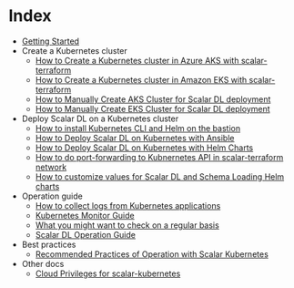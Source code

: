 # Index

* [Getting Started](./GettingStarted.md)
* Create a Kubernetes cluster
  * [How to Create a Kubernetes cluster in Azure AKS with scalar-terraform](https://github.com/scalar-labs/scalar-terraform/tree/master/docs/AKSScalarTerraformDeploymentGuide.md)
  * [How to Create a Kubernetes cluster in Amazon EKS with scalar-terraform](https://github.com/scalar-labs/scalar-terraform/tree/master/docs/EKSScalarTerraformDeploymentGuide.md)
  * [How to Manually Create AKS Cluster for Scalar DL deployment](./AKSManualDeploymentGuide.md)
  * [How to Manually Create EKS Cluster for Scalar DL deployment](./EKSManualDeploymentGuide.md)
* Deploy Scalar DL on a Kubernetes cluster
  * [How to install Kubernetes CLI and Helm on the bastion](./PrepareBastionTool.md)
  * [How to Deploy Scalar DL on Kubernetes with Ansible](./DeployScalarDLAnsible.md)
  * [How to Deploy Scalar DL on Kubernetes with Helm Charts](./DeployScalarDLHelm.md)
  * [How to do port-forwarding to Kubnernetes API in scalar-terraform network](./PortForwardingToK8sAPIInScalarTerraformNetwork.md)
  * [How to customize values for Scalar DL and Schema Loading Helm charts](./HelmValuesFiles.md)
* Operation guide
  * [How to collect logs from Kubernetes applications](./K8sLogCollectionGuide.md)
  * [Kubernetes Monitor Guide](./K8sMonitorGuide.md)
  * [What you might want to check on a regular basis](./RegularCheck.md)
  * [Scalar DL Operation Guide](./ScalarDLOperationGuide.md)
* Best practices
  * [Recommended Practices of Operation with Scalar Kubernetes](./BestPracticeGuide.md)
* Other docs
  * [Cloud Privileges for scalar-kubernetes](https://github.com/scalar-labs/scalar-terraform/tree/master/docs/CloudPrivileges.md)
